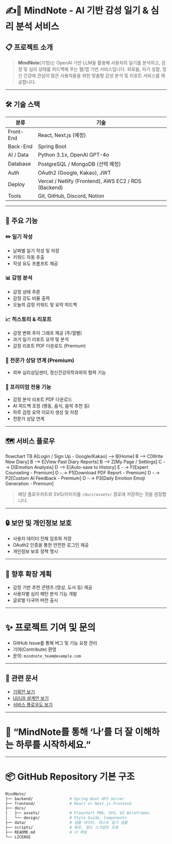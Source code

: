 # ✍️💭 MindNote - AI 기반 감성 일기 & 심리 분석 서비스

## 📋 프로젝트 소개
> **MindNote**(가칭)는 OpenAI 기반 LLM을 활용해 사용자의 일기를 분석하고, 감정 및 심리 상태를 피드백해 주는 웹/앱 기반 서비스입니다.
> 외로움, 자기 성찰, 정신 건강에 관심이 많은 사용자들을 위한 맞춤형 감성 분석 및 리포트 서비스를 제공합니다.

---

## 🛠️ 기술 스택

| 분류        | 기술                                           |
|------------|-----------------------------------------------|
| Front-End  | React, Next.js (예정)                          |
| Back-End   | Spring Boot                                   |
| AI / Data  | Python 3.1x, OpenAI GPT-4o                     |
| Database   | PostgreSQL / MongoDB (선택 예정)               |
| Auth       | OAuth2 (Google, Kakao), JWT                   |
| Deploy     | Vercel / Netlify (Frontend), AWS EC2 / RDS (Backend) |
| Tools      | Git, GitHub, Discord, Notion                  |

---

## 🌟 주요 기능

### ✏️ 일기 작성
- 날짜별 일기 작성 및 저장
- 키워드 자동 추출
- 작성 유도 프롬프트 제공

### 📊 감정 분석
- 감정 상태 추론
- 감정 강도 비율 출력
- 오늘의 감정 키워드 및 요약 피드백

### 📈 히스토리 & 리포트
- 감정 변화 추이 그래프 제공 (주/월별)
- 과거 일기 리포트 요약 및 분석
- 감정 리포트 PDF 다운로드 (Premium)

### 🤝 전문가 상담 연계 (Premium)
- 외부 심리상담센터, 정신건강의학과와의 협력 기능

### 🌟 프리미엄 전용 기능
- 감정 분석 리포트 PDF 다운로드
- AI 피드백 조정 (행동, 음식, 음악 추천 등)
- 하루 감정 요약 이모지 생성 및 저장
- 전문가 상담 연계

---

## 🗺️ 서비스 플로우

flowchart TB
    A[Login / Sign Up - Google/Kakao] --> B[Home]
    B --> C[Write New Diary]
    B --> E[View Past Diary Reports]
    B --> Z[My Page / Settings]
    C --> D[Emotion Analysis]
    D --> E[Auto-save to History]
    E -.-> F[Expert Counseling - Premium]
    D -.-> P1[Download PDF Report - Premium]
    D -.-> P2[Custom AI Feedback - Premium]
    D -.-> P3[Daily Emotion Emoji Generation - Premium]

> 해당 플로우차트와 SVG/이미지를 `/docs/assets/` 경로에 저장하는 것을 권장합니다.

---

## 🔒 보안 및 개인정보 보호
- 사용자 데이터 전체 암호화 저장
- OAuth2 인증을 통한 안전한 로그인 제공
- 개인정보 보호 정책 명시

---

## 📄 향후 확장 계획
- 감정 기반 추천 콘텐츠 (영상, 도서 등) 제공
- 사용자별 심리 패턴 분석 기능 개발
- 글로벌 다국어 버전 출시

---

# ✨ 프로젝트 기여 및 문의
- GitHub Issue를 통해 버그 및 기능 요청 관리
- 기여(Contribute) 환영
- 문의: `mindnote_team@example.com`

---

## 🔗 관련 문서
- [기획안 보기](#)
- [UI/UX 설계안 보기](#)
- [서비스 플로우도 보기](#)

---

# 📌 “MindNote를 통해 ‘나’를 더 잘 이해하는 하루를 시작하세요.”

---

# 📦 GitHub Repository 기본 구조

```bash
MindNote/
├── backend/                # Spring Boot API Server
├── frontend/               # React or Next.js Frontend
├── docs/
│   ├── assets/             # Flowchart PNG, SVG, UI Wireframes
│   └── design/             # Style Guide, Components
├── data/                   # 샘플 데이터, 테스트 일기 샘플
├── scripts/                # 배포, 빌드 스크립트 모음
├── README.md               # 이 파일
└── LICENSE
```
